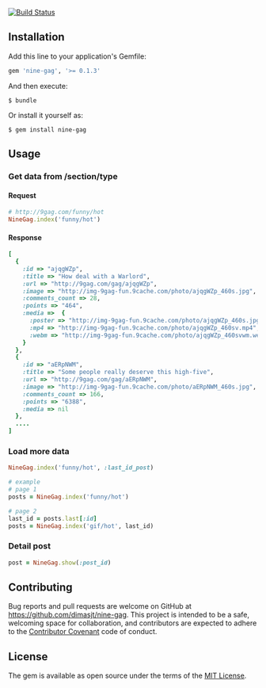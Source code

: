 [![Build Status](https://travis-ci.org/dimasjt/nine-gag.svg?branch=develop)](https://travis-ci.org/dimasjt/nine-gag)

## Installation

Add this line to your application's Gemfile:

```ruby
gem 'nine-gag', '>= 0.1.3'
```

And then execute:

    $ bundle

Or install it yourself as:

    $ gem install nine-gag

## Usage

### Get data from /section/type
#### Request
```ruby
# http://9gag.com/funny/hot
NineGag.index('funny/hot')
```

#### Response
```ruby
[
  {
    :id => "ajqgWZp",
    :title => "How deal with a Warlord",
    :url => "http://9gag.com/gag/ajqgWZp",
    :image => "http://img-9gag-fun.9cache.com/photo/ajqgWZp_460s.jpg",
    :comments_count => 28,
    :points => "464",
    :media =>  {
      :poster => "http://img-9gag-fun.9cache.com/photo/ajqgWZp_460s.jpg",
      :mp4 => "http://img-9gag-fun.9cache.com/photo/ajqgWZp_460sv.mp4",
      :webm => "http://img-9gag-fun.9cache.com/photo/ajqgWZp_460svwm.webm"
    }
  },
  {
    :id => "aERpNWM",
    :title => "Some people really deserve this high-five",
    :url => "http://9gag.com/gag/aERpNWM",
    :image => "http://img-9gag-fun.9cache.com/photo/aERpNWM_460s.jpg",
    :comments_count => 166,
    :points => "6388",
    :media => nil
  },
  ....
]
```

### Load more data
```ruby
NineGag.index('funny/hot', :last_id_post)

# example
# page 1
posts = NineGag.index('funny/hot')

# page 2
last_id = posts.last[:id]
posts = NineGag.index('gif/hot', last_id)
```

### Detail post
```ruby
post = NineGag.show(:post_id)
```

## Contributing

Bug reports and pull requests are welcome on GitHub at https://github.com/dimasjt/nine-gag. This project is intended to be a safe, welcoming space for collaboration, and contributors are expected to adhere to the [Contributor Covenant](http://contributor-covenant.org) code of conduct.


## License

The gem is available as open source under the terms of the [MIT License](http://opensource.org/licenses/MIT).

